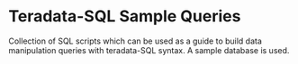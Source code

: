 # Teradata-SQL Sample Queries


Collection of SQL scripts which can be used as a guide to build data manipulation queries with teradata-SQL syntax. 
A sample database is used.
